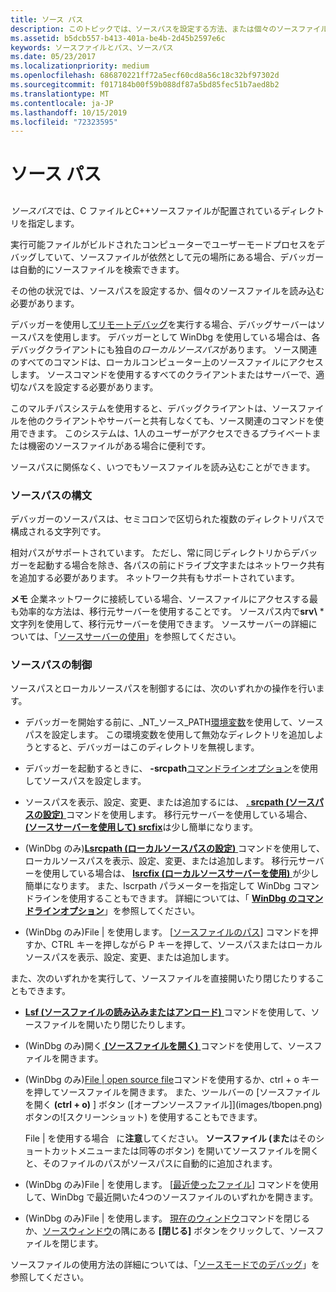```yaml
---
title: ソース パス
description: このトピックでは、ソースパスを設定する方法、または個々のソースファイルを読み込む方法について説明します。
ms.assetid: b5dcb557-b413-401a-be4b-2d45b2597e6c
keywords: ソースファイルとパス、ソースパス
ms.date: 05/23/2017
ms.localizationpriority: medium
ms.openlocfilehash: 686870221ff72a5ecf60cd8a56c18c32bf97302d
ms.sourcegitcommit: f017184b00f59b088df87a5bd85fec51b7aed8b2
ms.translationtype: MT
ms.contentlocale: ja-JP
ms.lasthandoff: 10/15/2019
ms.locfileid: "72323595"
---
```

# <a name="source-path"></a>ソース パス


## <span id="ddk_source_path_dbg"></span><span id="DDK_SOURCE_PATH_DBG"></span>


*ソースパス*では、C ファイルとC++ソースファイルが配置されているディレクトリを指定します。

実行可能ファイルがビルドされたコンピューターでユーザーモードプロセスをデバッグしていて、ソースファイルが依然として元の場所にある場合、デバッガーは自動的にソースファイルを検索できます。

その他の状況では、ソースパスを設定するか、個々のソースファイルを読み込む必要があります。

デバッガーを使用し[てリモートデバッグ](remote-debugging-through-the-debugger.md)を実行する場合、デバッグサーバーはソースパスを使用します。 デバッガーとして WinDbg を使用している場合は、各デバッグクライアントにも独自の*ローカルソースパス*があります。 ソース関連のすべてのコマンドは、ローカルコンピューター上のソースファイルにアクセスします。 ソースコマンドを使用するすべてのクライアントまたはサーバーで、適切なパスを設定する必要があります。

このマルチパスシステムを使用すると、デバッグクライアントは、ソースファイルを他のクライアントやサーバーと共有しなくても、ソース関連のコマンドを使用できます。 このシステムは、1人のユーザーがアクセスできるプライベートまたは機密のソースファイルがある場合に便利です。

ソースパスに関係なく、いつでもソースファイルを読み込むことができます。

### <a name="span-idsource_path_syntaxspanspan-idsource_path_syntaxspansource-path-syntax"></a><span id="source_path_syntax"></span><span id="SOURCE_PATH_SYNTAX"></span>ソースパスの構文

デバッガーのソースパスは、セミコロンで区切られた複数のディレクトリパスで構成される文字列です。

相対パスがサポートされています。 ただし、常に同じディレクトリからデバッガーを起動する場合を除き、各パスの前にドライブ文字またはネットワーク共有を追加する必要があります。 ネットワーク共有もサポートされています。

**メモ**  企業ネットワークに接続している場合、ソースファイルにアクセスする最も効率的な方法は、移行元サーバーを使用することです。 ソースパス内で**srv\\** * 文字列を使用して、移行元サーバーを使用できます。 ソースサーバーの詳細については、「[ソースサーバーの使用](using-a-source-server.md)」を参照してください。

 

### <a name="span-idcontrolling_the_source_pathspanspan-idcontrolling_the_source_pathspancontrolling-the-source-path"></a><span id="controlling_the_source_path"></span><span id="CONTROLLING_THE_SOURCE_PATH"></span>ソースパスの制御

ソースパスとローカルソースパスを制御するには、次のいずれかの操作を行います。

-   デバッガーを開始する前に、\_NT\_ソース\_PATH[環境変数](environment-variables.md)を使用して、ソースパスを設定します。 この環境変数を使用して無効なディレクトリを追加しようとすると、デバッガーはこのディレクトリを無視します。

-   デバッガーを起動するときに、 **-srcpath**[コマンドラインオプション](command-line-options.md)を使用してソースパスを設定します。

-   ソースパスを表示、設定、変更、または追加するには、 [ **. srcpath (ソースパスの設定)** ](-srcpath---lsrcpath--set-source-path-.md)コマンドを使用します。 移行元サーバーを使用している場合、 [ **(ソースサーバーを使用して) srcfix**](-srcfix---lsrcfix--use-source-server-.md)は少し簡単になります。

-   (WinDbg のみ)[**Lsrcpath (ローカルソースパスの設定)** ](-srcpath---lsrcpath--set-source-path-.md)コマンドを使用して、ローカルソースパスを表示、設定、変更、または追加します。 移行元サーバーを使用している場合は、 [**lsrcfix (ローカルソースサーバーを使用)** ](-srcfix---lsrcfix--use-source-server-.md)が少し簡単になります。 また、lscrpath パラメーターを指定して WinDbg コマンドラインを使用することもできます。 詳細については、「 [**WinDbg のコマンドラインオプション**](windbg-command-line-options.md)」を参照してください。

-   (WinDbg のみ)File | を使用します。 [[ソースファイルのパス](file---source-file-path.md)] コマンドを押すか、CTRL キーを押しながら P キーを押して、ソースパスまたはローカルソースパスを表示、設定、変更、または追加します。

また、次のいずれかを実行して、ソースファイルを直接開いたり閉じたりすることもできます。

-   [**Lsf (ソースファイルの読み込みまたはアンロード)** ](lsf--lsf---load-or-unload-source-file-.md)コマンドを使用して、ソースファイルを開いたり閉じたりします。

-   (WinDbg のみ)開く[ **(ソースファイルを開く)** ](-open--open-source-file-.md)コマンドを使用して、ソースファイルを開きます。

-   (WinDbg のみ)[File | open source file](file---open-source-file.md)コマンドを使用するか、ctrl + o キーを押してソースファイルを開きます。 また、ツールバーの [ソースファイルを開く **(ctrl + o)** ] ボタン ([オープンソースファイル]](images/tbopen.png)ボタンの![スクリーンショット) を使用することもできます。

    File | を使用する場合   に**注意**してください。 **ソースファイル (また**はそのショートカットメニューまたは同等のボタン) を開いてソースファイルを開くと、そのファイルのパスがソースパスに自動的に追加されます。

     

-   (WinDbg のみ)File | を使用します。 [[最近使ったファイル](file---recent-files.md)] コマンドを使用して、WinDbg で最近開いた4つのソースファイルのいずれかを開きます。

-   (WinDbg のみ)File | を使用します。 [現在のウィンドウ](file---close-current-window.md)コマンドを閉じるか、[ソースウィンドウ](source-window.md)の隅にある **[閉じる]** ボタンをクリックして、ソースファイルを閉じます。

ソースファイルの使用方法の詳細については、「[ソースモードでのデバッグ](debugging-in-source-mode.md)」を参照してください。

 

 





